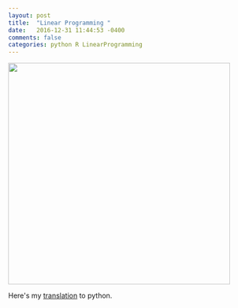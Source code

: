 ```yaml
---
layout: post
title:  "Linear Programming "
date:   2016-12-31 11:44:53 -0400 
comments: false
categories: python R LinearProgramming
---
```



<img src="https://storage.googleapis.com/montco-stats/imagesUploaded/Screenshot2016-12-3111.46.10.png" width="450">

Here's my [translation](https://www.kaggle.com/mchirico/d/mchirico/montcoalert/linear-programming) to python.







<div id="fb-root"></div>
<script>(function(d, s, id) {
  var js, fjs = d.getElementsByTagName(s)[0];
  if (d.getElementById(id)) return;
  js = d.createElement(s); js.id = id;
  js.src = "//connect.facebook.net/en_US/sdk.js#xfbml=1&version=v2.8&appId=671657696349259";
  fjs.parentNode.insertBefore(js, fjs);
}(document, 'script', 'facebook-jssdk'));</script>


<!--  Enter text below, if you want -->


<div class="fb-comments"  data-numposts="5"></div>






